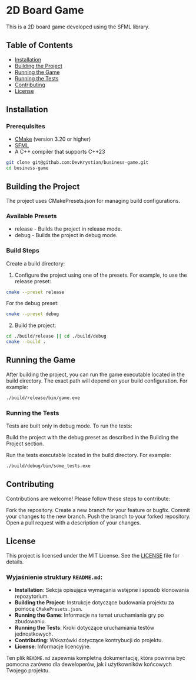 # 2D Board Game

This is a 2D board game developed using the SFML library.

## Table of Contents

- [Installation](#installation)
- [Building the Project](#building-the-project)
- [Running the Game](#running-the-game)
- [Running the Tests](#running-the-tests)
- [Contributing](#contributing)
- [License](#license)

## Installation

### Prerequisites

- [CMake](https://cmake.org/) (version 3.20 or higher)
- [SFML](https://www.sfml-dev.org/)
- A C++ compiler that supports C++23

```sh
git clone git@github.com:DevKrystian/business-game.git
cd business-game
```

## Building the Project

The project uses CMakePresets.json for managing build configurations.

### Available Presets
- release - Builds the project in release mode.
- debug - Builds the project in debug mode.

### Build Steps
Create a build directory:

1. Configure the project using one of the presets. For example, to use the release preset:

```sh
cmake --preset release
```
For the debug preset:
```sh
cmake --preset debug
```
2. Build the project:

```sh
cd ./build/release || cd ./build/debug
cmake --build .
```

## Running the Game
After building the project, you can run the game executable located in the build directory. The exact path will depend on your build configuration. For example:

```sh
./build/release/bin/game.exe
```
### Running the Tests
Tests are built only in debug mode. To run the tests:

Build the project with the debug preset as described in the Building the Project section.

Run the tests executable located in the build directory. For example:

```sh
./build/debug/bin/some_tests.exe
```
## Contributing
Contributions are welcome! Please follow these steps to contribute:

Fork the repository.
Create a new branch for your feature or bugfix.
Commit your changes to the new branch.
Push the branch to your forked repository.
Open a pull request with a description of your changes.

## License
This project is licensed under the MIT License. See the [LICENSE](https://opensource.org/license/mit) file for details.


### Wyjaśnienie struktury `README.md`:

- **Installation**: Sekcja opisująca wymagania wstępne i sposób klonowania repozytorium.
- **Building the Project**: Instrukcje dotyczące budowania projektu za pomocą `CMakePresets.json`.
- **Running the Game**: Informacje na temat uruchamiania gry po zbudowaniu.
- **Running the Tests**: Kroki dotyczące uruchamiania testów jednostkowych.
- **Contributing**: Wskazówki dotyczące kontrybucji do projektu.
- **License**: Informacje licencyjne.

Ten plik `README.md` zapewnia kompletną dokumentację, która powinna być pomocna zarówno dla deweloperów, jak i użytkowników końcowych Twojego projektu.
